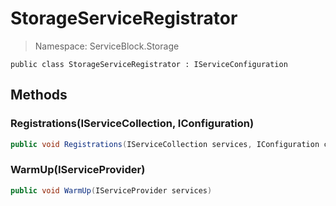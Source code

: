 # StorageServiceRegistrator

> Namespace: ServiceBlock.Storage

```text
public class StorageServiceRegistrator : IServiceConfiguration
```

## Methods

### Registrations\(IServiceCollection, IConfiguration\)

```csharp
public void Registrations(IServiceCollection services, IConfiguration config)
```

### WarmUp\(IServiceProvider\)

```csharp
public void WarmUp(IServiceProvider services)
```

